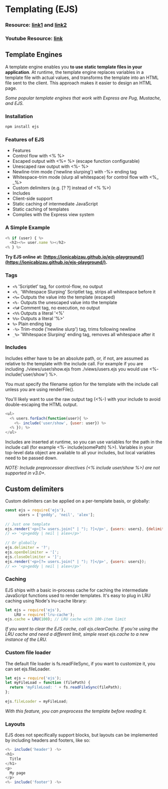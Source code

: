# Templating (EJS)

### Resource: [link1](https://robdodson.me/how-to-use-ejs-in-express/) and [link2](https://learn.co/lessons/using-ejs-in-express)
### Youtube Resource: [link](https://www.youtube.com/playlist?list=PL7sCSgsRZ-slYARh3YJIqPGZqtGVqZRGt)

## Template Engines

A template engine enables you **to use static template files in your application**. At runtime, the template engine replaces variables in a template file with actual values, and transforms the template into an HTML file sent to the client. This approach makes it easier to design an HTML page.

*Some popular template engines that work with Express are Pug, Mustache, and EJS.*

### Installation

```javascript
npm install ejs
```
 
### Features of EJS
- Features
- Control flow with <% %>
- Escaped output with <%= %> (escape function configurable)
- Unescaped raw output with <%- %>
- Newline-trim mode ('newline slurping') with -%> ending tag
- Whitespace-trim mode (slurp all whitespace) for control flow with <%_ _%>
- Custom delimiters (e.g. [? ?] instead of <% %>)
- Includes
- Client-side support
- Static caching of intermediate JavaScript
- Static caching of templates
- Complies with the Express view system

### A Simple Example

```javascript
<% if (user) { %>
  <h2><%= user.name %></h2>
<% } %>
```
**Try EJS online at: [https://ionicabizau.github.io/ejs-playground/](https://ionicabizau.github.io/ejs-playground/).**

### Tags 

- <code><%</code> 'Scriptlet' tag, for control-flow, no output
- <code><%_</code> 'Whitespace Slurping' Scriptlet tag, strips all whitespace before it
- <code><%=</code> Outputs the value into the template (escaped)
- <code><%-</code> Outputs the unescaped value into the template
- <code><%\#</code> Comment tag, no execution, no output
- <code><%%</code> Outputs a literal '<%'
- <code>%%></code> Outputs a literal '%>'
- <code>%></code> Plain ending tag
- <code>-%></code> Trim-mode ('newline slurp') tag, trims following newline
- <code>_%></code> 'Whitespace Slurping' ending tag, removes all whitespace after it
  
### Includes

Includes either have to be an absolute path, or, if not, are assumed as relative to the template with the include call. For example if you are including ./views/user/show.ejs from ./views/users.ejs you would use <%- include('user/show') %>.

You must specify the filename option for the template with the include call unless you are using renderFile().

You'll likely want to use the raw output tag (<%-) with your include to avoid double-escaping the HTML output.

```javascript
<ul>
  <% users.forEach(function(user){ %>
    <%- include('user/show', {user: user}) %>
  <% }); %>
</ul>
```
Includes are inserted at runtime, so you can use variables for the path in the include call (for example <%- include(somePath) %>). Variables in your top-level data object are available to all your includes, but local variables need to be passed down.

*NOTE: Include preprocessor directives (<% include user/show %>) are not supported in v3.0+.*

## Custom delimiters
Custom delimiters can be applied on a per-template basis, or globally:

```javascript
const ejs = require('ejs'),
      users = ['geddy', 'neil', 'alex'];
 
// Just one template
ejs.render('<p>[?= users.join(" | "); ?]</p>', {users: users}, {delimiter: '?', openDelimiter: '[', closeDelimiter: ']'});
// => '<p>geddy | neil | alex</p>'
 
// Or globally
ejs.delimiter = '?';
ejs.openDelimiter = '[';
ejs.closeDelimiter = ']';
ejs.render('<p>[?= users.join(" | "); ?]</p>', {users: users});
// => '<p>geddy | neil | alex</p>'
```

### Caching
EJS ships with a basic in-process cache for caching the intermediate JavaScript functions used to render templates. It's easy to plug in LRU caching using Node's lru-cache library:

```javascript
let ejs = require('ejs'),
    LRU = require('lru-cache');
ejs.cache = LRU(100); // LRU cache with 100-item limit
```

*If you want to clear the EJS cache, call ejs.clearCache. If you're using the LRU cache and need a different limit, simple reset ejs.cache to a new instance of the LRU.*

### Custom file loader
The default file loader is fs.readFileSync, if you want to customize it, you can set ejs.fileLoader.

```javascript
let ejs = require('ejs');
let myFileLoad = function (filePath) {
  return 'myFileLoad: ' + fs.readFileSync(filePath);
};
 
ejs.fileLoader = myFileLoad;
```

*With this feature, you can preprocess the template before reading it.*

### Layouts
EJS does not specifically support blocks, but layouts can be implemented by including headers and footers, like so:

```javascript
<%- include('header') -%>
<h1>
  Title
</h1>
<p>
  My page
</p>
<%- include('footer') -%>
```
